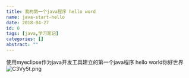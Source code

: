 ```yaml
---
title: 我的第一个java程序 hello word
name: java-start-hello
date: 2018-04-27
id: 0
tags: [java,学习笔记]
categories: []
abstract: ""
---
```



使用myeclipse作为java开发工具建立的第一个java程序 hello world你好世界 ![C3Vy5t.png](https://s1.ax1x.com/2018/04/26/C3Vy5t.md.png)